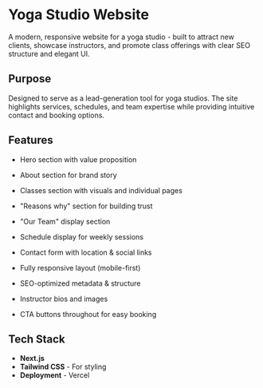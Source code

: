 # Yoga Studio Website

A modern, responsive website for a yoga studio - built to attract new clients, showcase instructors, and promote class offerings with clear SEO structure and elegant UI.

## Purpose

Designed to serve as a lead-generation tool for yoga studios. The site highlights services, schedules, and team expertise while providing intuitive contact and booking options.

## Features

- Hero section with value proposition
- About section for brand story
- Classes section with visuals and individual pages
- "Reasons why" section for building trust
- "Our Team" display section
- Schedule display for weekly sessions
- Contact form with location & social links

- Fully responsive layout (mobile-first)
- SEO-optimized metadata & structure
- Instructor bios and images
- CTA buttons throughout for easy booking

## Tech Stack

- **Next.js**
- **Tailwind CSS** - For styling
- **Deployment** - Vercel
